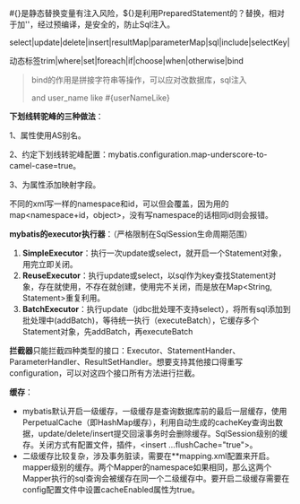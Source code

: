 #{}是静态替换变量有注入风险，${}是利用PreparedStatement的？替换，相对于加''，经过预编译，是安全的，防止Sql注入。

select|update|delete|insert|resultMap|parameterMap|sql|include|selectKey|

动态标签trim|where|set|foreach|if|choose|when|otherwise|bind

> bind的作用是拼接字符串等操作，可以应对改数据库，sql注入
>
> <!-- and user_name like concat('%',#{userName},'%') -->               
>
> <bind name="userNameLike" value=" '%' + userName + '%' "/>
>
> and user_name like #{userNameLike}

**下划线转驼峰的三种做法**：

1、属性使用AS别名。

2、约定下划线转驼峰配置：mybatis.configuration.map-underscore-to-camel-case=true。

3、<resultMap>为属性添加映射字段。

不同的xml写一样的namespace和id，可以但会覆盖，因为用的map<namespace+id，object>，没有写namespace的话相同id则会报错。

**mybatis的executor执行器**：（严格限制在SqlSession生命周期范围）

1. **SimpleExecutor**：执行一次update或select，就开启一个Statement对象，用完立即关闭。
2. **ReuseExecutor**：执行update或select，以sql作为key查找Statement对象，存在就使用，不存在就创建，使用完不关闭，而是放在Map<String, Statement>重复利用。
3. **BatchExecutor**：执行update（jdbc批处理不支持select），将所有sql添加到批处理中(addBatch)，等待统一执行（executeBatch），它缓存多个Statement对象，先addBatch，再executeBatch

**拦截器**只能拦截四种类型的接口：Executor、StatementHander、ParameterHandler、ResultSetHandler。想要支持其他接口得重写configuration，可以对这四个接口所有方法进行拦截。

**缓存**：

* mybatis默认开启一级缓存，一级缓存是查询数据库前的最后一层缓存，使用PerpetualCache（即HashMap缓存），利用自动生成的cacheKey查询出数据，update/delete/insert提交回滚事务时会删除缓存。SqlSession级别的缓存。关闭方式有配置文件，插件，<insert ...flushCache="true">。
* 二级缓存比较复杂，涉及事务脏读，需要在**mapping.xml配置<cache />来开启。mapper级别的缓存。两个Mapper的namespace如果相同，那么这两个Mapper执行的sql查询会被缓存在同一个二级缓存中。要开启二级缓存需要在config配置文件中设置cacheEnabled属性为true。

